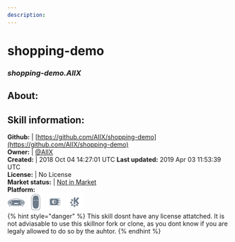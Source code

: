 ```yaml
--- 
description: 
---
```


# shopping-demo  
### _shopping-demo.AIIX_  
## About:  


## Skill information:  
**Github:** | [https://github.com/AIIX/shopping-demo](https://github.com/AIIX/shopping-demo)  
**Owner:** | [@AIIX](https://github.com/AIIX)  
**Created:** | 2018 Oct 04 14:27:01 UTC  **Last updated:** 2019 Apr 03 11:53:39 UTC  
**License:** | No License  
**Market status:** | [Not in Market](https://market.mycroft.ai/skill/)  
**Platform:**  
 ![](../.gitbook/assets/mark-1-icon.png)  ![](../.gitbook/assets/mark-2-icon.png)  ![](../.gitbook/assets/picroft-icon.png)  ![](../.gitbook/assets/kde.png)   
{% hint style="danger" %}
This skill dosnt have any license attatched. It is not adviasable to use this skillnor fork or clone, as you dont know if you are legaly allowed to do so by the auhtor.
{% endhint %}
